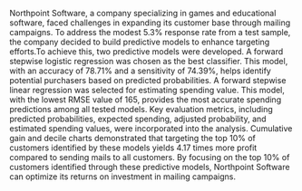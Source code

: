 Northpoint Software, a company specializing in games and educational software, faced challenges in expanding its customer base through mailing campaigns. To address the modest 5.3% response rate from a test sample, the company decided to build predictive models to enhance targeting efforts.To achieve this, two predictive models were developed. A forward stepwise logistic regression was chosen as the best classifier. This model, with an accuracy of 78.71% and a sensitivity of 74.39%, helps identify potential purchasers based on predicted probabilities. A forward stepwise linear regression was selected for estimating spending value. This model, with the lowest RMSE value of 165, provides the most accurate spending predictions among all tested models. Key evaluation metrics, including predicted probabilities, expected spending, adjusted probability, and estimated spending values, were incorporated into the analysis. Cumulative gain and decile charts demonstrated that targeting the top 10% of customers identified by these models yields 4.17 times more profit compared to sending mails to all customers. By focusing on the top 10% of customers identified through these predictive models, Northpoint Software can optimize its returns on investment in mailing campaigns.
